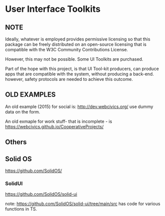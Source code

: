 # User Interface Toolkits

## NOTE
Ideally, whatever is employed provides permissive licensing so that this package can be freely distributed on an open-source licensing that is compatible with the W3C Community Contributions License. 

However, this may not be possible.  Some UI Toolkits are purchased.

Part of the hope with this project, is that UI Tool-kit producers, can produce apps that are compatible with the system, without producing a back-end.  however, safety protocols are needed to achieve this outcome.


## OLD EXAMPLES

An old example (2015) for social is: http://dev.webcivics.org/  use dummy data on the form. 

An old exmaple for work stuff-  that is incomplete - is https://webcivics.github.io/CooperativeProjects/ 

## Others


## Solid OS
https://github.com/SolidOS/

### SolidUI
https://github.com/SolidOS/solid-ui

note: https://github.com/SolidOS/solid-ui/tree/main/src  has code for various functions in TS.
